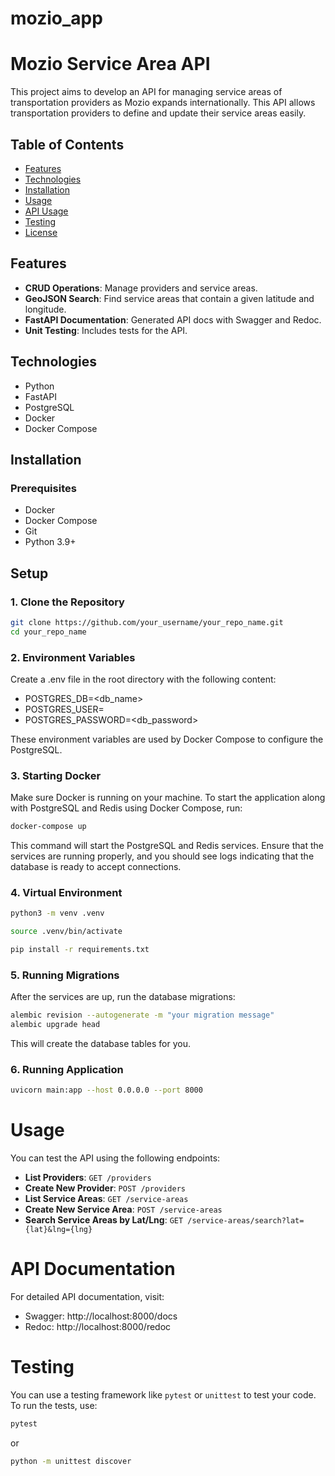 # mozio_app
# Mozio Service Area API

This project aims to develop an API for managing service areas of transportation providers as Mozio expands internationally. This API allows transportation providers to define and update their service areas easily.

## Table of Contents

- [Features](#features)
- [Technologies](#technologies)
- [Installation](#installation)
- [Usage](#usage)
- [API Usage](#api-usage)
- [Testing](#testing)
- [License](#license)

## Features

- **CRUD Operations**: Manage providers and service areas.
- **GeoJSON Search**: Find service areas that contain a given latitude and longitude.
- **FastAPI Documentation**: Generated API docs with Swagger and Redoc.
- **Unit Testing**: Includes tests for the API.

## Technologies

- Python
- FastAPI
- PostgreSQL
- Docker
- Docker Compose

## Installation

### Prerequisites

- Docker
- Docker Compose
- Git
- Python 3.9+

## Setup

### 1. Clone the Repository

```bash
git clone https://github.com/your_username/your_repo_name.git
cd your_repo_name
```

### 2. Environment Variables
Create a .env file in the root directory with the following content:

- POSTGRES_DB=<db_name>
- POSTGRES_USER=<dbuser>
- POSTGRES_PASSWORD=<db_password>

These environment variables are used by Docker Compose to configure the PostgreSQL.


### 3. Starting Docker

Make sure Docker is running on your machine. To start the application along with PostgreSQL and Redis using Docker Compose, run:

```bash
docker-compose up
```
This command will start the PostgreSQL and Redis services. Ensure that the services are running properly, and you should see logs indicating that the database is ready to accept connections.

### 4. Virtual Environment

```bash
python3 -m venv .venv

source .venv/bin/activate

pip install -r requirements.txt
```



### 5. Running Migrations

After the services are up, run the database migrations:

```bash
alembic revision --autogenerate -m "your migration message"
alembic upgrade head
```

This will create the database tables for you.

### 6. Running Application

```bash
uvicorn main:app --host 0.0.0.0 --port 8000
```

# Usage

You can test the API using the following endpoints:

- **List Providers**: `GET /providers`
- **Create New Provider**: `POST /providers`
- **List Service Areas**: `GET /service-areas`
- **Create New Service Area**: `POST /service-areas`
- **Search Service Areas by Lat/Lng**: `GET /service-areas/search?lat={lat}&lng={lng}`


# API Documentation

For detailed API documentation, visit:

- Swagger: http://localhost:8000/docs
- Redoc: http://localhost:8000/redoc

# Testing

You can use a testing framework like `pytest` or `unittest` to test your code. To run the tests, use:

```bash
pytest
```
or

```bash
python -m unittest discover

```

